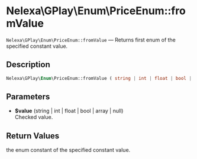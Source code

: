 # Nelexa\GPlay\Enum\PriceEnum::fromValue
`Nelexa\GPlay\Enum\PriceEnum::fromValue` — Returns first enum of the specified constant value.

## Description
```php
Nelexa\GPlay\Enum\PriceEnum::fromValue ( string | int | float | bool | array | null $value ) : static
```

## Parameters
* **$value** (string | int | float | bool | array | null)  
Checked value.

## Return Values
the enum constant of the specified constant value.

